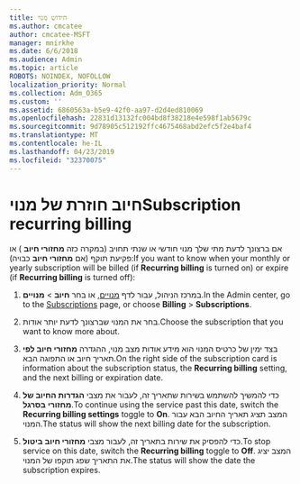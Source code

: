 ```yaml
---
title: חידוש מנוי
ms.author: cmcatee
author: cmcatee-MSFT
manager: mnirkhe
ms.date: 6/6/2018
ms.audience: Admin
ms.topic: article
ROBOTS: NOINDEX, NOFOLLOW
localization_priority: Normal
ms.collection: Adm_O365
ms.custom: ''
ms.assetid: 6860563a-b5e9-42f0-aa97-d2d4ed810069
ms.openlocfilehash: 22831d13132fc004bd8f38218e4e598f1ab5679c
ms.sourcegitcommit: 9d78905c512192ffc4675468abd2efc5f2e4baf4
ms.translationtype: MT
ms.contentlocale: he-IL
ms.lasthandoff: 04/23/2019
ms.locfileid: "32370075"
---
```

# <a name="subscription-recurring-billing"></a><span data-ttu-id="ad8a1-102">חיוב חוזרת של מנוי</span><span class="sxs-lookup"><span data-stu-id="ad8a1-102">Subscription recurring billing</span></span>

<span data-ttu-id="ad8a1-103">אם ברצונך לדעת מתי שלך מנוי חודשי או שנתי תחויב (במקרה כזה **מחזורי חיוב** ) או פקיעת תוקף (אם **מחזורי חיוב** כבויה):</span><span class="sxs-lookup"><span data-stu-id="ad8a1-103">If you want to know when your monthly or yearly subscription will be billed (if **Recurring billing** is turned on) or expire (if **Recurring billing** is turned off):</span></span> 
  
1. <span data-ttu-id="ad8a1-104">במרכז הניהול, עבור לדף [מנויים](https://go.microsoft.com/fwlink/p/?linkid=842054), או בחר **חיוב** \> **מנויים**.</span><span class="sxs-lookup"><span data-stu-id="ad8a1-104">In the Admin center, go to the [Subscriptions](https://go.microsoft.com/fwlink/p/?linkid=842054) page, or choose **Billing** \> **Subscriptions**.</span></span>
    
2. <span data-ttu-id="ad8a1-105">בחר את המנוי שברצונך לדעת יותר אודות.</span><span class="sxs-lookup"><span data-stu-id="ad8a1-105">Choose the subscription that you want to know more about.</span></span>
    
3. <span data-ttu-id="ad8a1-106">בצד ימין של כרטיס המנוי הוא מידע אודות מצב מנוי, ההגדרה **מחזורי חיוב לפי** תאריך חיוב או התפוגה הבא.</span><span class="sxs-lookup"><span data-stu-id="ad8a1-106">On the right side of the subscription card is information about the subscription status, the **Recurring billing** setting, and the next billing or expiration date.</span></span> 
    
4. <span data-ttu-id="ad8a1-107">כדי להמשיך להשתמש בשירות שתאריך זה, לעבור את מצבי **הגדרות החיוב של מחזורי** **בסרגל**.</span><span class="sxs-lookup"><span data-stu-id="ad8a1-107">To continue using the service past this date, switch the **Recurring billing settings** toggle to **On**.</span></span> <span data-ttu-id="ad8a1-108">המצב תציג תאריך החיוב הבא עבור המנוי.</span><span class="sxs-lookup"><span data-stu-id="ad8a1-108">The status will show the next billing date for the subscription.</span></span>
    
5. <span data-ttu-id="ad8a1-109">כדי להפסיק את שירות בתאריך זה, לעבור מצבי **מחזורי חיוב** **ביטול**.</span><span class="sxs-lookup"><span data-stu-id="ad8a1-109">To stop service on this date, switch the **Recurring billing** toggle to **Off**.</span></span> <span data-ttu-id="ad8a1-110">המצב יציג את התאריך שפג תוקפו של המנוי.</span><span class="sxs-lookup"><span data-stu-id="ad8a1-110">The status will show the date the subscription expires.</span></span>
    

